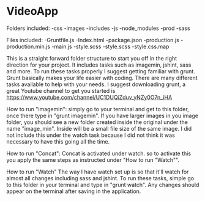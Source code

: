 # VideoApp

Folders included:
-css
-images
-includes
-js
-node_modules
-prod
-sass

Files included:
-Gruntfile.js
-Index.html
-package.json
-production.js
-production.min.js
-main.js
-style.scss
-style.scss
-style.css.map

This is a straight forward folder structure to start you off in the right direction for your project. It includes tasks such as imagemin, jshint, sass and more. To run these tasks properly I suggest getting familiar with grunt. Grunt basically makes your life easier with coding. There are many different tasks available to help with your needs.
I suggest downloading grunt, a great Youtube channel to get you started is https://www.youtube.com/channel/UC1DUQiZduv_yNZy0O7n_iHA

How to run "imagemin":
  simply go to your terminal and get to this folder, once there type in "grunt imagemin". If you have larger images in you image folder, you should see a new folder created inside the original under the name "image_min". Inside will be a small file size of the same image. I did not include this under the watch task because I did not think it was necessary to have this going all the time.

How to run "Concat":
  Concat is activated under watch. so to activate this you apply the same steps as instructed under "How to run "Watch"".

How to run "Watch"
  The way I have watch set up is so that it'll watch for almost all changes including sass and jshint. To run these tasks, simple go to this folder in your terminal and type in "grunt watch".
  Any changes should appear on the terminal after saving in the application.
